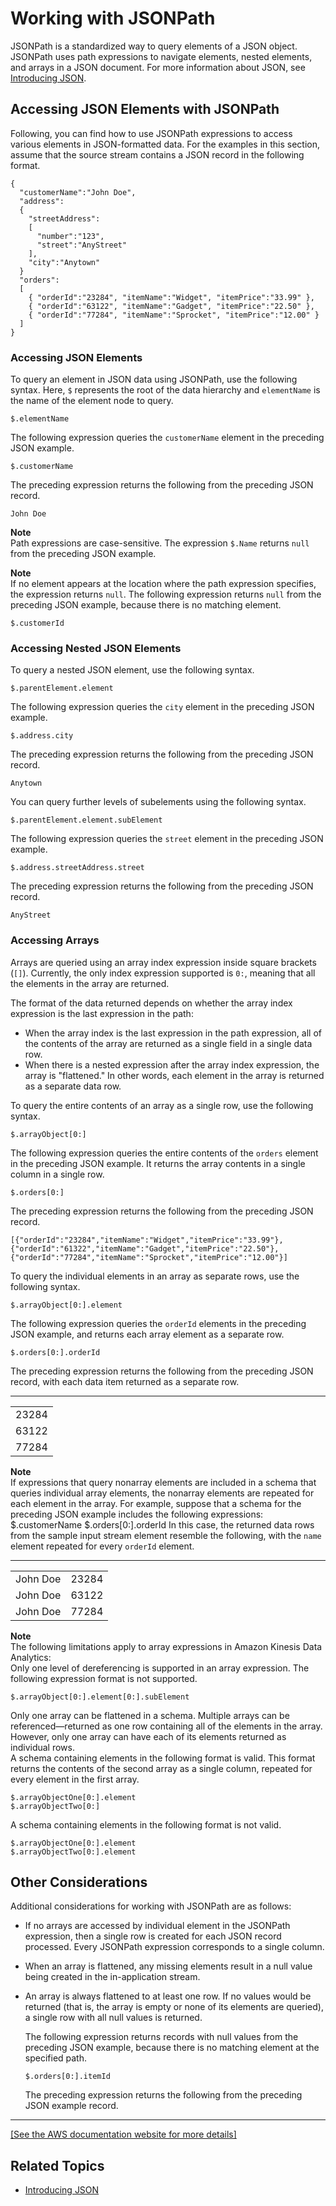 # Working with JSONPath<a name="about-json-path"></a>

JSONPath is a standardized way to query elements of a JSON object\. JSONPath uses path expressions to navigate elements, nested elements, and arrays in a JSON document\. For more information about JSON, see [Introducing JSON](http://www.json.org/)\.

## Accessing JSON Elements with JSONPath<a name="about-json-path-elements"></a>

Following, you can find how to use JSONPath expressions to access various elements in JSON\-formatted data\. For the examples in this section, assume that the source stream contains a JSON record in the following format\.

```
{
  "customerName":"John Doe",
  "address":
  {
    "streetAddress":
    [
      "number":"123",
      "street":"AnyStreet"
    ],
    "city":"Anytown"
  }
  "orders":
  [
    { "orderId":"23284", "itemName":"Widget", "itemPrice":"33.99" },
    { "orderId":"63122", "itemName":"Gadget", "itemPrice":"22.50" },
    { "orderId":"77284", "itemName":"Sprocket", "itemPrice":"12.00" }
  ]
}
```

### Accessing JSON Elements<a name="about-json-path-firstlevel"></a>

To query an element in JSON data using JSONPath, use the following syntax\. Here, `$` represents the root of the data hierarchy and `elementName` is the name of the element node to query\.

```
$.elementName
```

The following expression queries the `customerName` element in the preceding JSON example\.

```
$.customerName
```

The preceding expression returns the following from the preceding JSON record\.

```
John Doe
```

**Note**  
Path expressions are case\-sensitive\. The expression `$.Name` returns `null` from the preceding JSON example\.

**Note**  
If no element appears at the location where the path expression specifies, the expression returns `null`\. The following expression returns `null` from the preceding JSON example, because there is no matching element\.  

```
$.customerId
```

### Accessing Nested JSON Elements<a name="about-json-path-nested"></a>

To query a nested JSON element, use the following syntax\.

```
$.parentElement.element
```

The following expression queries the `city` element in the preceding JSON example\.

```
$.address.city
```

The preceding expression returns the following from the preceding JSON record\.

```
Anytown
```

You can query further levels of subelements using the following syntax\.

```
$.parentElement.element.subElement
```

The following expression queries the `street` element in the preceding JSON example\.

```
$.address.streetAddress.street
```

The preceding expression returns the following from the preceding JSON record\.

```
AnyStreet
```

### Accessing Arrays<a name="about-json-path-arrays"></a>

Arrays are queried using an array index expression inside square brackets \(`[]`\)\. Currently, the only index expression supported is `0:`, meaning that all the elements in the array are returned\.

The format of the data returned depends on whether the array index expression is the last expression in the path:
+ When the array index is the last expression in the path expression, all of the contents of the array are returned as a single field in a single data row\. 
+ When there is a nested expression after the array index expression, the array is "flattened\." In other words, each element in the array is returned as a separate data row\.

To query the entire contents of an array as a single row, use the following syntax\.

```
$.arrayObject[0:]
```

The following expression queries the entire contents of the `orders` element in the preceding JSON example\. It returns the array contents in a single column in a single row\.

```
$.orders[0:]
```

The preceding expression returns the following from the preceding JSON record\.

```
[{"orderId":"23284","itemName":"Widget","itemPrice":"33.99"},{"orderId":"61322","itemName":"Gadget","itemPrice":"22.50"},{"orderId":"77284","itemName":"Sprocket","itemPrice":"12.00"}]
```

To query the individual elements in an array as separate rows, use the following syntax\.

```
$.arrayObject[0:].element
```

The following expression queries the `orderId` elements in the preceding JSON example, and returns each array element as a separate row\.

```
$.orders[0:].orderId
```

The preceding expression returns the following from the preceding JSON record, with each data item returned as a separate row\.


****  

|  | 
| --- |
|  23284  | 
|  63122  | 
|  77284  | 

**Note**  
If expressions that query nonarray elements are included in a schema that queries individual array elements, the nonarray elements are repeated for each element in the array\. For example, suppose that a schema for the preceding JSON example includes the following expressions:  
$\.customerName
$\.orders\[0:\]\.orderId
In this case, the returned data rows from the sample input stream element resemble the following, with the `name` element repeated for every `orderId` element\.  


****  

|  |  | 
| --- |--- |
|  John Doe  |  23284  | 
|  John Doe  |  63122  | 
|  John Doe  |  77284  | 

**Note**  
The following limitations apply to array expressions in Amazon Kinesis Data Analytics:  
Only one level of dereferencing is supported in an array expression\. The following expression format is not supported\.  

  ```
  $.arrayObject[0:].element[0:].subElement
  ```
Only one array can be flattened in a schema\. Multiple arrays can be referenced—returned as one row containing all of the elements in the array\. However, only one array can have each of its elements returned as individual rows\.  
A schema containing elements in the following format is valid\. This format returns the contents of the second array as a single column, repeated for every element in the first array\.  

  ```
  $.arrayObjectOne[0:].element
  $.arrayObjectTwo[0:]
  ```
A schema containing elements in the following format is not valid\.  

  ```
  $.arrayObjectOne[0:].element
  $.arrayObjectTwo[0:].element
  ```

## Other Considerations<a name="about-json-path-other"></a>

Additional considerations for working with JSONPath are as follows:
+ If no arrays are accessed by individual element in the JSONPath expression, then a single row is created for each JSON record processed\. Every JSONPath expression corresponds to a single column\.
+ When an array is flattened, any missing elements result in a null value being created in the in\-application stream\. 
+ An array is always flattened to at least one row\. If no values would be returned \(that is, the array is empty or none of its elements are queried\), a single row with all null values is returned\.

  The following expression returns records with null values from the preceding JSON example, because there is no matching element at the specified path\.

  ```
  $.orders[0:].itemId
  ```

  The preceding expression returns the following from the preceding JSON example record\.  
****    
[\[See the AWS documentation website for more details\]](http://docs.aws.amazon.com/kinesisanalytics/latest/dev/about-json-path.html)

## Related Topics<a name="about-json-path.Related"></a>
+ [Introducing JSON](http://www.json.org/)